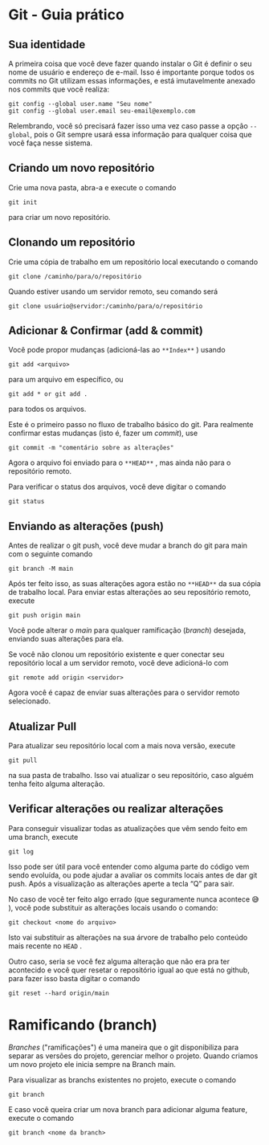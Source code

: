 # Git - Guia prático

## Sua identidade

A primeira coisa que você deve fazer quando instalar o Git é definir o seu nome de usuário e endereço de e-mail. Isso é importante porque todos os commits no Git utilizam essas informações, e está imutavelmente anexado nos commits que você realiza:

    git config --global user.name "Seu nome"
    git config --global user.email seu-email@exemplo.com

Relembrando, você só precisará fazer isso uma vez caso passe a opção `--global`, pois o Git sempre usará essa informação para qualquer coisa que você faça nesse sistema.

## Criando um novo repositório

Crie uma nova pasta, abra-a e execute o comando

    git init

para criar um novo repositório.

## Clonando um repositório

Crie uma cópia de trabalho em um repositório local executando o comando

    git clone /caminho/para/o/repositório

Quando estiver usando um servidor remoto, seu comando será

    git clone usuário@servidor:/caminho/para/o/repositório

## Adicionar & Confirmar (add & commit)

Você pode propor mudanças (adicioná-las ao `**Index**` ) usando

    git add <arquivo>

para um arquivo em específico, ou

    git add * or git add .

para todos os arquivos.

Este é o primeiro passo no fluxo de trabalho básico do git. Para realmente confirmar estas mudanças (isto é, fazer um _commit_), use

    git commit -m "comentário sobre as alterações"

Agora o arquivo foi enviado para o `**HEAD**` , mas ainda não para o repositório remoto.

Para verificar o status dos arquivos, você deve digitar o comando

    git status

## Enviando as alterações (push)

Antes de realizar o git push, você deve mudar a branch do git para main com o seguinte comando

    git branch -M main

Após ter feito isso, as suas alterações agora estão no `**HEAD**` da sua cópia de trabalho local. Para enviar estas alterações ao seu repositório remoto, execute

    git push origin main

Você pode alterar o _main_ para qualquer ramificação (_branch_) desejada, enviando suas alterações para ela.

Se você não clonou um repositório existente e quer conectar seu repositório local a um servidor remoto, você deve adicioná-lo com

    git remote add origin <servidor>

Agora você é capaz de enviar suas alterações para o servidor remoto selecionado.

## Atualizar Pull

Para atualizar seu repositório local com a mais nova versão, execute

    git pull

na sua pasta de trabalho. Isso vai atualizar o seu repositório, caso alguém tenha feito alguma alteração.

## Verificar alterações ou realizar alterações

Para conseguir visualizar todas as atualizações que vêm sendo feito em uma branch, execute

    git log

Isso pode ser útil para você entender como alguma parte do código vem sendo evoluída, ou pode ajudar a avaliar os commits locais antes de dar git push. Após a visualização as alterações aperte a tecla “Q” para sair.

No caso de você ter feito algo errado (que seguramente nunca acontece 😅 ), você pode substituir as alterações locais usando o comando:

    git checkout <nome do arquivo>

Isto vai substituir as alterações na sua árvore de trabalho pelo conteúdo mais recente no `HEAD` .

Outro caso, seria se você fez alguma alteração que não era pra ter acontecido e você quer resetar o repositório igual ao que está no github, para fazer isso basta digitar o comando

    git reset --hard origin/main

# Ramificando (branch)

_Branches_ ("ramificações") é uma maneira que o git disponibiliza para separar as versões do projeto, gerenciar melhor o projeto. Quando criamos um novo projeto ele inicia sempre na Branch main.

Para visualizar as branchs existentes no projeto, execute o comando

    git branch

E caso você queira criar um nova branch para adicionar alguma feature, execute o comando

    git branch <nome da branch>
